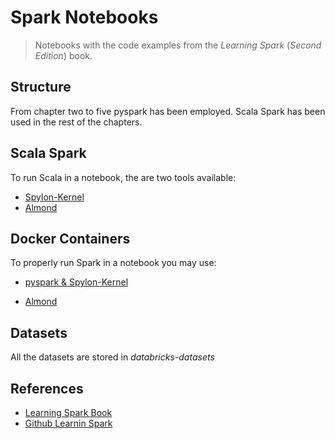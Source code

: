 #  Spark Notebooks

> Notebooks with the code examples from  the *Learning Spark* (_Second Edition_) book.

## Structure

From chapter two to five  pyspark has been employed. Scala Spark has been used in the rest of the chapters.

## Scala Spark

To run Scala in a notebook, the are two tools available:

- [Spylon-Kernel](https://github.com/Valassis-Digital-Media/spylon-kernel)
- [Almond](https://github.com/almond-sh/almond)


## Docker Containers

To properly run Spark in a notebook you may use:

- [pyspark & Spylon-Kernel](https://github.com/jupyter/docker-stacks/tree/master/all-spark-notebook)

- [Almond](https://hub.docker.com/r/almondsh/almond)


## Datasets

All the datasets are stored in _databricks-datasets_

## References

- [Learning Spark Book](https://learning.oreilly.com/library/view/learning-spark-2nd)
- [Github Learnin Spark](https://github.com/databricks/LearningSparkV2)
